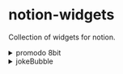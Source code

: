 # notion-widgets
Collection of widgets for notion.

<details>
  <summary>promodo 8bit</summary>
  <img src="./promodo 8bit/assets/promodo.png">
</details>

<details>
<summary>jokeBubble</summary>
  It's for fun, you will get random jokes in 8bit bubble text message.
  
<img src="./jokeBubble/assets/bubleJoke.png">
</details>

